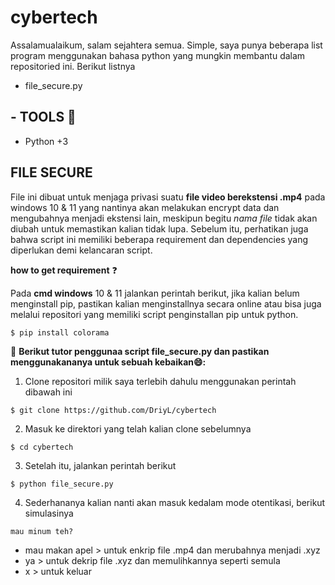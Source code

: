 # cybertech 
Assalamualaikum, salam sejahtera semua. Simple, saya punya beberapa list program menggunakan bahasa python yang mungkin membantu dalam repositoried ini. Berikut listnya
- file_secure.py

## - TOOLS 🐍
+ Python +3

## FILE SECURE
  File ini dibuat untuk menjaga privasi suatu **file video berekstensi .mp4** pada windows 10 & 11 yang nantinya akan melakukan encrypt data dan mengubahnya menjadi ekstensi lain, meskipun begitu *nama file* tidak akan diubah untuk memastikan kalian tidak lupa. Sebelum itu, perhatikan juga bahwa script ini memiliki beberapa requirement dan dependencies yang diperlukan demi kelancaran script. 
  
**how to get requirement** :question:

Pada **cmd windows** 10 & 11 jalankan perintah berikut, jika kalian belum menginstall pip, pastikan kalian menginstallnya secara online atau bisa juga melalui repositori yang memiliki script penginstallan pip untuk python.

```$ pip install colorama```

:rocket: **Berikut tutor penggunaa script file_secure.py dan pastikan menggunakananya untuk sebuah kebaikan:smile::**
1. Clone repositori milik saya terlebih dahulu menggunakan perintah dibawah ini

```$ git clone https://github.com/DriyL/cybertech```

2. Masuk ke direktori yang telah kalian clone sebelumnya

```$ cd cybertech```

3. Setelah itu, jalankan perintah berikut

```$ python file_secure.py```

4. Sederhananya kalian nanti akan masuk kedalam mode otentikasi, berikut simulasinya

```mau minum teh?```

+ mau makan apel > untuk enkrip file .mp4 dan merubahnya menjadi .xyz
+ ya > untuk dekrip file .xyz dan memulihkannya seperti semula
+ x > untuk keluar

